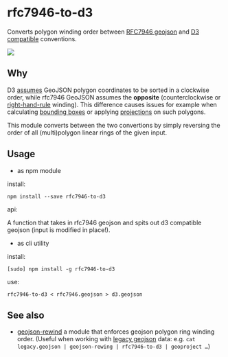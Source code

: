 rfc7946-to-d3
=============

Converts polygon winding order between [RFC7946 geojson](https://tools.ietf.org/html/rfc7946#section-3.1.6) and [D3](https://github.com/d3/d3-geo#d3-geo) [compatible](https://github.com/d3/d3-geo/pull/79) conventions.

![](https://travis-ci.org/tyrasd/rfc7946-to-d3.svg)

Why
---

D3 [assumes](https://github.com/d3/d3-geo#d3-geo) GeoJSON polygon coordinates to be sorted in a clockwise order, while rfc7946 GeoJSON assumes the **opposite** (counterclockwise or [right-hand-rule](https://en.wikipedia.org/wiki/Right-hand_rule) winding). This difference causes issues for example when calculating [bounding boxes](https://github.com/d3/d3-geo#geoBounds) or applying [projections](https://github.com/d3/d3-geo-projection#geoProject) on such polygons.

This module converts between the two convertions by simply reversing the order of all (multi)polygon linear rings of the given input.

Usage
-----

* as npm module

install:

    npm install --save rfc7946-to-d3

api:

A function that takes in rfc7946 geojson and spits out d3 compatible geojson (input is modified in place!).

* as cli utility

install:

    [sudo] npm install -g rfc7946-to-d3

use:

    rfc7946-to-d3 < rfc7946.geojson > d3.geojson

See also
--------

* [geojson-rewind](https://github.com/mapbox/geojson-rewind) a module that enforces geojson polygon ring winding order. (Useful when working with [legacy geojson](http://geojson.org/) data: e.g. `cat legacy.geojson | geojson-rewing | rfc7946-to-d3 | geoproject …`)
